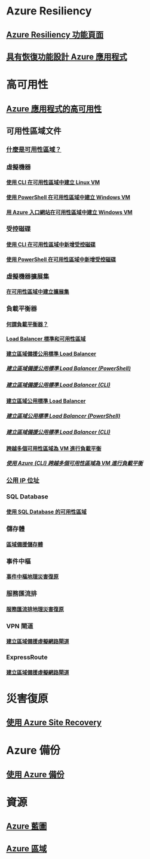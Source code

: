 
# Azure Resiliency
## [Azure Resiliency 功能頁面](http://azure.microsoft.com/features/resiliency)
## [具有恢復功能設計 Azure 應用程式](https://docs.microsoft.com/azure/architecture/resiliency/)

# 高可用性

## [Azure 應用程式的高可用性](https://docs.microsoft.com/azure/architecture/resiliency/high-availability-azure-applications)

## 可用性區域文件
### [什麼是可用性區域？](az-overview.md)

### 虛擬機器
#### [使用 CLI 在可用性區域中建立 Linux VM](../virtual-machines/linux/create-cli-availability-zone.md)
#### [使用 PowerShell 在可用性區域中建立 Windows VM](../virtual-machines/windows/create-powershell-availability-zone.md)
#### [用 Azure 入口網站在可用性區域中建立 Windows VM](../virtual-machines/windows/create-portal-availability-zone.md)

### 受控磁碟
#### [使用 CLI 在可用性區域中新增受控磁碟](../virtual-machines/linux/add-disk.md#use-managed-disks)
#### [使用 PowerShell 在可用性區域中新增受控磁碟](../virtual-machines/windows/attach-disk-ps.md#add-an-empty-data-disk-to-a-virtual-machine)

### 虛擬機器擴展集
#### [在可用性區域中建立擴展集](../virtual-machine-scale-sets/virtual-machine-scale-sets-use-availability-zones.md)

### 負載平衡器
#### [何謂負載平衡器？](../load-balancer/load-balancer-standard-overview.md)
#### [Load Balancer 標準和可用性區域](../load-balancer/load-balancer-standard-availability-zones.md)

#### [建立區域備援公用標準 Load Balancer](../load-balancer/load-balancer-get-started-internet-az-portal.md)
##### [建立區域備援公用標準 Load Balancer (PowerShell)](../load-balancer/load-balancer-get-started-internet-az-powershell.md)
##### [建立區域備援公用標準 Load Balancer (CLI)](../load-balancer/load-balancer-get-started-internet-az-cli.md)
#### [建立區域公用標準 Load Balancer](../load-balancer/load-balancer-get-started-internet-availability-zones-zonal-portal.md)
##### [建立區域公用標準 Load Balancer (PowerShell)](../load-balancer/load-balancer-get-started-internet-availability-zones-zonal-powershell.md)
##### [建立區域備援公用標準 Load Balancer (CLI)](../load-balancer/load-balancer-get-started-internet-availability-zones-zonal-cli.md)
#### [跨越多個可用性區域為 VM 進行負載平衡](../load-balancer/load-balancer-standard-public-availability-zones-portal.md)
##### [使用 Azure (CLI) 跨越多個可用性區域為 VM 進行負載平衡](../load-balancer/load-balancer-standard-public-zone-redundant-cli.md)

### [公用 IP 位址](../virtual-network/virtual-network-public-ip-address.md#create-a-public-ip-address)

### SQL Database
#### [使用 SQL Database 的可用性區域](../sql-database/sql-database-high-availability.md#zone-redundant-configuration)

### 儲存體
#### [區域備援儲存體](../storage/common/storage-redundancy-zrs.md)

### 事件中樞
#### [事件中樞地理災害復原](../event-hubs/event-hubs-geo-dr.md#availability-zones-preview)

### 服務匯流排
#### [服務匯流排地理災害復原](../service-bus-messaging/service-bus-geo-dr.md#availability-zones-preview)

### VPN 閘道
#### [建立區域備援虛擬網路閘道](../vpn-gateway/create-zone-redundant-vnet-gateway.md)

### ExpressRoute
#### [建立區域備援虛擬網路閘道](../vpn-gateway/create-zone-redundant-vnet-gateway.md)

# 災害復原
## [使用 Azure Site Recovery](https://docs.microsoft.com/azure/site-recovery/)

# Azure 備份
## [使用 Azure 備份](https://docs.microsoft.com/azure/backup/)

# 資源
## [Azure 藍圖](https://azure.microsoft.com/roadmap/)
## [Azure 區域](https://azure.microsoft.com/regions/)
